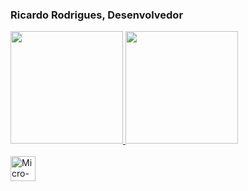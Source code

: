 <h3> Ricardo Rodrigues, Desenvolvedor </h3>

<div>
  <a href="https://beacons.ai/Microfugo">
  <img height="180em" src="https://github-readme-stats.vercel.app/api?username=Microfugo&show_icons=true&theme=dracula&include_all_commits=true&count_private=true"/>
  <img height="180em" src="https://github-readme-stats.vercel.app/top-langs/?username=Microfugo&layout=compact&langs_count=16&theme=dracula"/>
  </div>

  <div style ="display: inline_block"><br>
    <img align="center" alt="Micro-CSS" height"30" width="40" src="<img src="https://cdn.jsdelivr.net/gh/devicons/devicon/icons/css3/css3-original.svg">
          
  </div>
